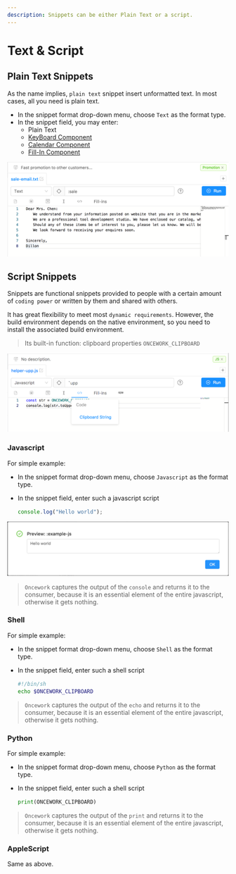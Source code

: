 ```yaml
---
description: Snippets can be either Plain Text or a script.
---
```


# Text & Script

## Plain Text Snippets

As the name implies, `plain text` snippet insert unformatted text. In most cases, all you need is plain text. 

* In the snippet format drop-down menu, choose `Text` as the format type. 
* In the snippet field, you may enter:
  * Plain Text
  * [KeyBoard Component](keyboard.md)
  * [Calendar Component](calendar.md)
  * [Fill-In Component](fill-in.md)

![](../.gitbook/assets/image%20%282%29.png)

## Script Snippets

Snippets are functional snippets provided to people with a certain amount of `coding power` or written by them and shared with others.

It has great flexibility to meet most `dynamic requirements`. However, the build environment depends on the native environment, so you need to install the associated build environment.

> Its built-in function: clipboard properties `ONCEWORK_CLIPBOARD`

![Example: All uppercase clipboard contents](../.gitbook/assets/image%20%289%29.png)

### Javascript

For simple example:

* In the snippet format drop-down menu, choose `Javascript` as the format type. 
* In the snippet field, enter such a javascript script

  ```javascript
  console.log("Hello world");
  ```

![](../.gitbook/assets/image%20%283%29.png)

> `Oncework` captures the output of the `console` and returns it to the consumer, because it is an essential element of the entire javascript, otherwise it gets nothing.

### Shell

For simple example:

* In the snippet format drop-down menu, choose `Shell` as the format type.
* In the snippet field, enter such a shell script

  ```bash
  #!/bin/sh
  echo $ONCEWORK_CLIPBOARD
  ```

> `Oncework` captures the output of the `echo` and returns it to the consumer, because it is an essential element of the entire javascript, otherwise it gets nothing.

### Python

For simple example:

* In the snippet format drop-down menu, choose `Python` as the format type.
* In the snippet field, enter such a shell script

  ```python
  print(ONCEWORK_CLIPBOARD)
  ```

> `Oncework` captures the output of the `print` and returns it to the consumer, because it is an essential element of the entire javascript, otherwise it gets nothing.

### AppleScript

Same as above.

